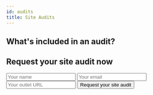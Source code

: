 ```yaml
---
id: audits
title: Site Audits
---
```


## What's included in an audit?

## Request your site audit now
<form
class="contact"
action="https://formspree.io/davis@phillypublishing.com"
method="POST">
  <input type="text" name="name" placeholder="Your name" />
  <input type="email" name="_replyto"  placeholder="Your email" />
  <input type="url" name="url"  placeholder="Your outlet URL" />
  <input type="hidden" name="_subject" value="I want a site audit!" />
  <input type="text" name="_gotcha" style="display:none" />
  <input class="btn btn-subs" type="submit" value="Request your site audit">
</form>
